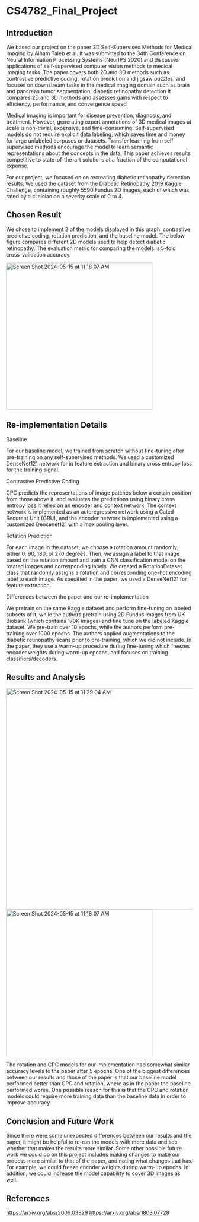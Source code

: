# CS4782_Final_Project

## Introduction
We based our project on the paper 3D Self-Supervised Methods for Medical Imaging by Aiham Taleb et al. It was submitted to the 34th Conference on Neural Information Processing Systems (NeurIPS 2020) and discusses applications of self-supervised computer vision methods to medical imaging tasks.
The paper covers both 2D and 3D methods such as contrastive predictive coding, rotation prediction and jigsaw puzzles, and focuses on downstream tasks in the medical imaging domain such as brain and pancreas tumor segmentation, diabetic retinopathy detection
It compares 2D and 3D methods and assesses gains with respect to efficiency, performance, and convergence speed

Medical imaging is important for disease prevention, diagnosis, and treatment. However, generating expert annotations of 3D medical images at scale is non-trivial, expensive, and time-consuming.
Self-supervised models do not require explicit data labeling, which saves time and money for large unlabeled corpuses or datasets.
Transfer learning from self supervised methods encourage the model to learn semantic representations about the concepts in the data. 
This paper achieves results competitive to state-of-the-art solutions at a fraction of the computational expense.

For our project, we focused on on recreating diabetic retinopathy detection results.
We used the dataset from the Diabetic Retinopathy 2019 Kaggle Challenge, containing roughly 5590 Fundus 2D images, each of which was rated by a clinician on a severity scale of 0 to 4.

## Chosen Result

We chose to implement 3 of the models displayed in this graph: contrastive predictive coding, rotation prediction, and the baseline model. The below figure compares different 2D models used to help detect diabetic retinopathy. The evaluation metric for comparing the models is 5-fold cross-validation accuracy.

<img width="395" alt="Screen Shot 2024-05-15 at 11 18 07 AM" src="https://github.com/afua-ansah/CS4782_Final_Project/assets/34491386/033ef395-5b69-4181-94d9-5a67b9a61323">

## Re-implementation Details

Baseline

For our baseline model, we trained from scratch without fine-tuning after pre-training on any self-supervised methods.
We used a customized DenseNet121 network for in feature extraction and binary cross entropy loss for the training signal.

Contrastive Predictive Coding

CPC predicts the representations of image patches below a certain position from those above it, and evaluates the predictions using binary cross entropy loss
It relies on an encoder and context network.
The context network is implemented as an autoregressive network using a Gated Recurent Unit (GRU), and the encoder network is implemented using a customized Densenet121 with a max pooling layer.

Rotation Prediction

For each image in the dataset, we choose a rotation amount randomly: either 0, 90, 180, or 270 degrees.
Then, we assign a label to that image based on the rotation amount and train a CNN classification model on the rotated images and corresponding labels.
We created a RotationDataset class that randomly assigns a rotation and corresponding one-hot encoding label to each image.
As specified in the paper, we used a DenseNet121 for feature extraction.

Differences between the paper and our re-implementation

We pretrain on the same Kaggle dataset and perform fine-tuning on labeled subsets of it, while the authors pretrain using 2D Fundus images from UK Biobank (which contains 170K images) and fine tune on the labeled Kaggle dataset.
We pre-train over 10 epochs, while the authors perform pre-training over 1000 epochs.
The authors applied augmentations to the diabetic retinopathy scans prior to pre-training, which we did not include.
In the paper, they use a warm-up procedure during fine-tuning which freezes encoder weights during warm-up epochs, and focuses on training classifiers/decoders.

## Results and Analysis

<img width="597" alt="Screen Shot 2024-05-15 at 11 29 04 AM" src="https://github.com/afua-ansah/CS4782_Final_Project/assets/34491386/77585c66-1d4a-48af-a594-72437621c643">
<img width="395" alt="Screen Shot 2024-05-15 at 11 18 07 AM" src="https://github.com/afua-ansah/CS4782_Final_Project/assets/34491386/033ef395-5b69-4181-94d9-5a67b9a61323">

The rotation and CPC models for our implementation had somewhat similar accuracy levels to the paper after 5 epochs.
One of the biggest differences between our results and those of the paper is that our baseline model performed better than CPC and rotation, where as in the paper the baseline performed worse. One possible reason for this is that the CPC and rotation models could require more training data than the baseline data in order to improve accuracy.

## Conclusion and Future Work

Since there were some unexpected differences between our results and the paper, it might be helpful to re-run the models with more data and see whether that makes the results more similar.
Some other possible future work we could do on this project includes making changes to make our process more similar to that of the paper, and noting what changes that has. For example, we could freeze encoder weights during warm-up epochs. In addition, we could increase the model capability to cover 3D images as well.

## References

https://arxiv.org/abs/2006.03829
https://arxiv.org/abs/1803.07728
